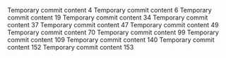 Temporary commit content 4
Temporary commit content 6
Temporary commit content 19
Temporary commit content 34
Temporary commit content 37
Temporary commit content 47
Temporary commit content 49
Temporary commit content 70
Temporary commit content 99
Temporary commit content 109
Temporary commit content 140
Temporary commit content 152
Temporary commit content 153
